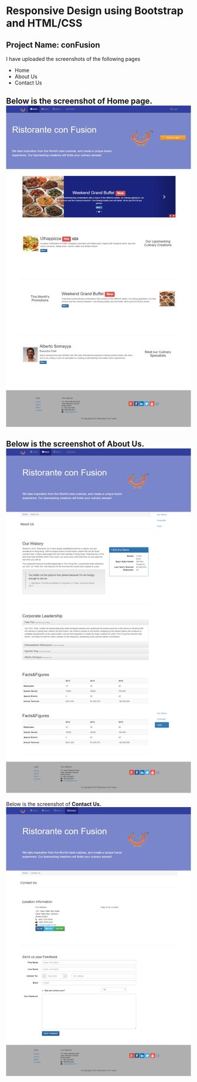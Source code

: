 # Responsive Design using Bootstrap and HTML/CSS
## Project Name: conFusion
I have uploaded the screenshots of the following pages
- Home
- About Us
- Contact Us

Below is the screenshot of **Home page.**
![Home](https://github.com/KratikaNath/Project/blob/master/app/images/Home.png "Optional Text")
-----------------------------------------------------------------------------------------------------------------------------------------
Below is the screenshot of **About Us.**
![About us](https://github.com/KratikaNath/Project/blob/master/app/images/AboutUs.png)
-----------------------------------------------------------------------------------------------------------------------------------------
Below is the screenshot of **Contact Us.**
![Contact Us](https://github.com/KratikaNath/Project/blob/master/app/images/ContactUs.png)

